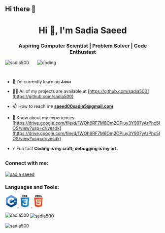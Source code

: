 ## Hi there 👋

<h1 align="center">Hi 👋, I'm Sadia Saeed</h1>
<h3 align="center">Aspiring Computer Scientist | Problem Solver | Code Enthusiast</h3>

<img align="right" alt="coding" width="400" src="https://i.pinimg.com/originals/bf/16/a0/bf16a028b29a65eebd7241df947bfffe.gif">

<p align="left"> <img src="https://komarev.com/ghpvc/?username=sadia500&label=Profile%20views&color=0e75b6&style=flat" alt="sadia500" /> </p>

<p align="left"> <a href="https://twitter.com/" target="blank"><img src="https://img.shields.io/twitter/follow/?logo=twitter&style=for-the-badge" alt="" /></a> </p>

- 🌱 I’m currently learning **Java**

- 👨‍💻 All of my projects are available at [https://github.com/sadia500](https://github.com/sadia500)

- 📫 How to reach me **saeed00sadia5@gmail.com**

- 📄 Know about my experiences [https://drive.google.com/file/d/1WOh6RF7M6Om2OPiuy3Y907yArPhc5lOS/view?usp=drivesdk](https://drive.google.com/file/d/1WOh6RF7M6Om2OPiuy3Y907yArPhc5lOS/view?usp=drivesdk)

- ⚡ Fun fact **Coding is my craft; debugging is my art.**

<h3 align="left">Connect with me:</h3>
<p align="left">
<a href="www.linkedin.com/in/sadia-saeed05" target="blank"><img align="center" src="https://raw.githubusercontent.com/rahuldkjain/github-profile-readme-generator/master/src/images/icons/Social/linked-in-alt.svg" alt="sadia saeed" height="30" width="40" /></a>
</p>

<h3 align="left">Languages and Tools:</h3>
<p align="left"> <a href="https://www.w3schools.com/cpp/" target="_blank" rel="noreferrer"> <img src="https://raw.githubusercontent.com/devicons/devicon/master/icons/cplusplus/cplusplus-original.svg" alt="cplusplus" width="40" height="40"/> </a> <a href="https://www.w3schools.com/css/" target="_blank" rel="noreferrer"> <img src="https://raw.githubusercontent.com/devicons/devicon/master/icons/css3/css3-original-wordmark.svg" alt="css3" width="40" height="40"/> </a> <a href="https://www.w3.org/html/" target="_blank" rel="noreferrer"> <img src="https://raw.githubusercontent.com/devicons/devicon/master/icons/html5/html5-original-wordmark.svg" alt="html5" width="40" height="40"/> </a> </p>

<p><img align="left" src="https://github-readme-stats.vercel.app/api/top-langs?username=sadia500&show_icons=true&locale=en&layout=compact" alt="sadia500" /></p>

<p>&nbsp;<img align="center" src="https://github-readme-stats.vercel.app/api?username=sadia500&show_icons=true&locale=en" alt="sadia500" /></p>

<p><img align="center" src="https://github-readme-streak-stats.herokuapp.com/?user=sadia500&" alt="sadia500" /></p>
